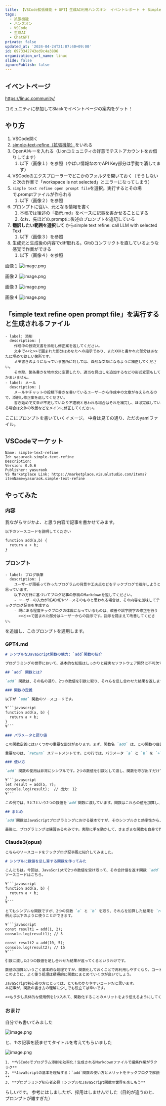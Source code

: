 ```yaml
---
title: 【VSCode拡張機能 + GPT】生成AI利用ハンズオン　イベントレポート ＋ Simple Text Refine使い方案内
tags:
  - 拡張機能
  - ハンズオン
  - VSCode
  - 生成AI
  - ChatGPT
private: false
updated_at: '2024-04-24T21:07:40+09:00'
id: 6973342743ed9c4a3896
organization_url_name: linuc
slide: false
ignorePublish: false
---
```

## イベントページ
https://linuc.community/

コミュニティに参加してSlackでイベントページの案内をゲット！

## やり方
1. VSCode開く
1. [simple-text-refine（拡張機能）](https://marketplace.visualstudio.com/items?itemName=yasuraok.simple-text-refine)をいれる
1. OpenAIキーを入れる（Lionコミュニティの好意でテストアカウントをお借りしてます）
    1. 以下（画像１）を参照（やばい情報なのでAPI Key部分は手動で消してます）
1. VSCodeのエクスプローラーでどこかのフォルダを開いておく（そうしないと次の作業で「workspace is not selected」とエラーになってしまう）
1. `simple text refine open prompt file`を選択。実行するとその場で.promptファイルが作られる
    1. 以下（画像２）を参照
1. プロンプトに従い、元となる情報を書く
    1. 本稿では後述の「指示.md」をベースに記事を書かせることにする
    1. なお、先ほどの.promptに後述のプロンプトを追記している
1. **翻訳したい範囲を選択して** からsimple text refine: call LLM with selected Text
    1. 以下（画像３）を参照
1. 生成元と生成後の内容でdiff取れる。Gitのコンフリクトを直しているような感覚で作業ができる
    1. 以下（画像４）を参照

画像１
![image.png](https://qiita-image-store.s3.ap-northeast-1.amazonaws.com/0/122800/d9ea6d0b-0b2c-14ae-89a5-9aff70bb982e.png)

画像２
![image.png](https://qiita-image-store.s3.ap-northeast-1.amazonaws.com/0/122800/19105150-28e2-f580-dd1d-7a5397c65441.png)

画像３
![image.png](https://qiita-image-store.s3.ap-northeast-1.amazonaws.com/0/122800/252da3ac-73b4-58ca-393e-1cee6fd53d96.png)

画像４
![image.png](https://qiita-image-store.s3.ap-northeast-1.amazonaws.com/0/122800/d3e1e24c-23f7-49f5-4de5-c0cf75e5289a.png)


## 「simple text refine open prompt file」を実行すると生成されるファイル
```.prompt
- label: 添削
  description: |
    作成中の技術文書を添削し修正案を返してください。
    文中で<<と>>で囲まれた部分はあなたへの指示であり、またXXXと書かれた部分はあなたに埋めて欲しい箇所です。
    メモ書きのようになっている箇所に対しては、自然な文章になるように補正してください。
    その際、箇条書きを地の文に変更したり、適当な見出しを追加するなどの形式変更もしてかまいません。
- label: メール
  description: |
    メールやチャットの投稿下書きを書いているユーザーから作成中の文章が与えられるので、添削し修正案を返してください。
    書き始めで文章が不足していたり不連続と思われる場合はそれを補完し、ほぼ完成している場合は文体の改善などをメインに修正してください。
```

ここにプロンプトを書いていくイメージ。
中身は見ての通り、ただのyamlファイル。

## VSCodeマーケット
```
Name: simple-text-refine
Id: yasuraok.simple-text-refine
Description: 
Version: 0.0.6
Publisher: yasuraok
VS Marketplace Link: https://marketplace.visualstudio.com/items?itemName=yasuraok.simple-text-refine
```

## やってみた 

### 内容
我ながらマジかよ、と思う内容で記事を書かせてみます。

``` 指示.md
以下のソースコードを説明してください

function add(a,b) {
  return a + b;
}

```

### プロンプト
```
- label: ブログ執筆
  description: |
    ユーザーが頑張って作ったプログラムの背景や工夫点などをテックブログで紹介しようと思っています。
    以下の方針に基づいてブログ記事の原稿のMarkdownを返してください。
    - ユーザーの入力がREADMEやソースそのものと思われる場合は、その内容を加味してテックブログ記事を生成する
    - 既にある程度テックブログの体裁になっているものは、改善や誤字脱字の修正を行う
      <<と>>で囲まれた部分はユーザーからの指示です。指示を踏まえて改善してください。
```

を追加し、このプロンプトを適用します。

### GPT4.md
``` GPT4.md
# シンプルなJavaScript関数の魅力: `add`関数の紹介

プログラミングの世界において、基本的な知識はしっかりと確実なソフトウェア開発に不可欠です。今回は、JavaScriptでのプログラミングを始めたばかりの方や、基本に立ち返りたい経験者に向けて、最も基本的な関数の一つである加算関数 `add` を紹介します。

## `add` 関数とは?

`add` 関数は、その名の通り、2つの数値を引数に取り、それらを足し合わせた結果を返します。ここでは、この関数の構造を簡単に解説し、どのようにして数値の加算が行われるのかを説明します。

### 関数の定義

以下が `add` 関数のソースコードです。

¥```javascript
function add(a, b) {
  return a + b;
}
¥```

### パラメータと戻り値

この関数定義にはいくつかの重要な部分があります。まず、関数名 `add` は、この関数の目的—数値の加算—を端的に表しています。続いて、この関数は2つのパラメータ `a` と `b` を取ります。これらは加算される2つの数値です。

重要なのは、`return` ステートメントです。この行では、パラメータ `a` と `b` を `+` 演算子で加算し、その結果を関数の呼び出し元に返しています。

### 使い方

`add` 関数の使用は非常にシンプルです。2つの数値を引数として渡し、関数を呼び出すだけです。以下はその例です。

¥```javascript
let result = add(5, 7);
console.log(result);  // 出力: 12
¥```

この例では、5と7という2つの数値を`add`関数に渡しています。関数はこれらの値を加算し、その結果12を返します。

## まとめ

`add`関数はJavaScriptプログラミングにおける基本ですが、そのシンプルさと効率性から、どんな規模のプロジェクトにおいても便利なツールとなることでしょう。この関数の背後にあるプリンシプルを理解することは、より複雑な関数を作成するための基礎となります。

最後に、プログラミングは練習あるのみです。実際に手を動かして、さまざまな関数を自身で作成し、その動作をテストしてみることをお勧めします。
```

### Claude3(opus)
``` Claude3(opus).md
こちらのソースコードをテックブログ記事風に紹介してみました。

# シンプルに数値を足し算する関数を作ってみた

こんにちは。今回は、JavaScriptで2つの数値を受け取って、その合計値を返す関数 `add` を作ってみました。
ソースコードはこちら。

¥```javascript
function add(a, b) {
  return a + b;
}
¥```

とてもシンプルな関数ですが、2つの引数 `a` と `b` を取り、それらを加算した結果を `return` で返しています。
例えば以下のように使うことができます。

¥```javascript
const result1 = add(1, 2);
console.log(result1); // 3

const result2 = add(10, 5); 
console.log(result2); // 15
¥```

引数に渡した2つの数値を足し合わせた結果が返ってくるというわけです。

数値の加算というごく基本的な処理ですが、関数化しておくことで再利用しやすくなり、コードの見通しも良くなります。
このように、よく使う処理は積極的に関数にまとめていくのが良いでしょう。

JavaScript初心者の方にとっては、とてもわかりやすいコードだと思います。
本記事が、関数の書き方の理解に少しでも役立てば幸いです。

<<もう少し具体的な使用例を1つ入れて、関数化することのメリットをより伝えるようにしてください。>>
```

### おまけ
自分でも書いてみました

![image.png](https://qiita-image-store.s3.ap-northeast-1.amazonaws.com/0/122800/1115ce53-b5e9-2d7f-c0ae-4a56af32780f.png)

と、↑の記事を読ませてタイトルを考えてもらいました

![image.png](https://qiita-image-store.s3.ap-northeast-1.amazonaws.com/0/122800/0ae5de63-6e2f-1828-b9fb-70460008bc74.png)

```
1. **VSCodeでプログラム添削を効率化！生成されるMarkdownファイルで編集作業がラクラク**
2. **JavaScriptの基本を理解する：`add`関数の使い方とメリットをテックブログで解説**
3. **プログラミング初心者必見！シンプルなJavaScript関数の世界を楽しもう**
```

らしいです。
参考にはしましたが、採用はしませんでした（目的が違うのと、プロンプトが雑すぎた）
